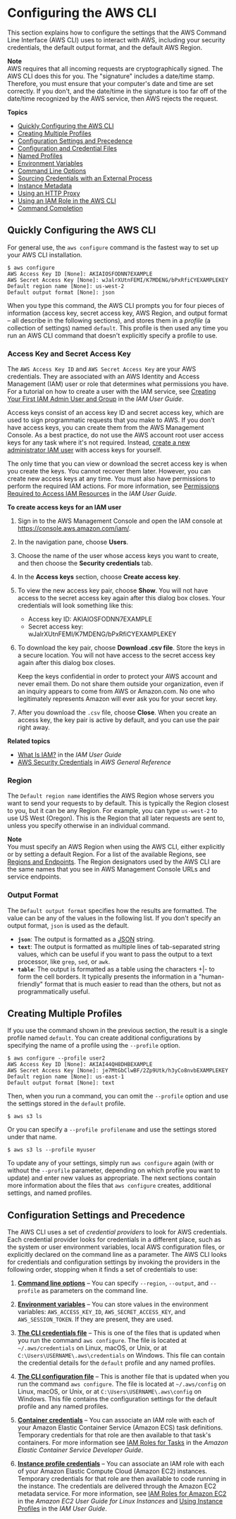 # Configuring the AWS CLI<a name="cli-chap-configure"></a>

This section explains how to configure the settings that the AWS Command Line Interface \(AWS CLI\) uses to interact with AWS, including your security credentials, the default output format, and the default AWS Region\.

**Note**  
AWS requires that all incoming requests are cryptographically signed\. The AWS CLI does this for you\. The "signature" includes a date/time stamp\. Therefore, you must ensure that your computer's date and time are set correctly\. If you don't, and the date/time in the signature is too far off of the date/time recognized by the AWS service, then AWS rejects the request\.

**Topics**
+ [Quickly Configuring the AWS CLI](#cli-quick-configuration)
+ [Creating Multiple Profiles](#cli-quick-configuration-multi-profiles)
+ [Configuration Settings and Precedence](#config-settings-and-precedence)
+ [Configuration and Credential Files](cli-configure-files.md)
+ [Named Profiles](cli-configure-profiles.md)
+ [Environment Variables](cli-configure-envvars.md)
+ [Command Line Options](cli-configure-options.md)
+ [Sourcing Credentials with an External Process](cli-configure-sourcing-external.md)
+ [Instance Metadata](cli-configure-metadata.md)
+ [Using an HTTP Proxy](cli-configure-proxy.md)
+ [Using an IAM Role in the AWS CLI](cli-configure-role.md)
+ [Command Completion](cli-configure-completion.md)

## Quickly Configuring the AWS CLI<a name="cli-quick-configuration"></a>

 For general use, the `aws configure` command is the fastest way to set up your AWS CLI installation\.

```
$ aws configure
AWS Access Key ID [None]: AKIAIOSFODNN7EXAMPLE
AWS Secret Access Key [None]: wJalrXUtnFEMI/K7MDENG/bPxRfiCYEXAMPLEKEY
Default region name [None]: us-west-2
Default output format [None]: json
```

When you type this command, the AWS CLI prompts you for four pieces of information \(access key, secret access key, AWS Region, and output format – all describe in the following sections\), and stores them in a *profile* \(a collection of settings\) named `default`\. This profile is then used any time you run an AWS CLI command that doesn't explicitly specify a profile to use\.

### Access Key and Secret Access Key<a name="cli-quick-configuration-creds"></a>

The `AWS Access Key ID` and `AWS Secret Access Key` are your AWS credentials\. They are associated with an AWS Identity and Access Management \(IAM\) user or role that determines what permissions you have\. For a tutorial on how to create a user with the IAM service, see [Creating Your First IAM Admin User and Group](https://docs.aws.amazon.com/IAM/latest/UserGuide/getting-started_create-admin-group.html) in the *IAM User Guide*\.

Access keys consist of an access key ID and secret access key, which are used to sign programmatic requests that you make to AWS\. If you don't have access keys, you can create them from the AWS Management Console\. As a best practice, do not use the AWS account root user access keys for any task where it's not required\. Instead, [create a new administrator IAM user](https://docs.aws.amazon.com/IAM/latest/UserGuide/getting-started_create-admin-group.html) with access keys for yourself\.

The only time that you can view or download the secret access key is when you create the keys\. You cannot recover them later\. However, you can create new access keys at any time\. You must also have permissions to perform the required IAM actions\. For more information, see [Permissions Required to Access IAM Resources](https://docs.aws.amazon.com/IAM/latest/UserGuide/access_permissions-required.html) in the *IAM User Guide*\.

**To create access keys for an IAM user**

1. Sign in to the AWS Management Console and open the IAM console at [https://console\.aws\.amazon\.com/iam/](https://console.aws.amazon.com/iam/)\.

1. In the navigation pane, choose **Users**\.

1. Choose the name of the user whose access keys you want to create, and then choose the **Security credentials** tab\.

1. In the **Access keys** section, choose **Create access key**\.

1. To view the new access key pair, choose **Show**\. You will not have access to the secret access key again after this dialog box closes\. Your credentials will look something like this:
   + Access key ID: AKIAIOSFODNN7EXAMPLE
   + Secret access key: wJalrXUtnFEMI/K7MDENG/bPxRfiCYEXAMPLEKEY

1. To download the key pair, choose **Download \.csv file**\. Store the keys in a secure location\. You will not have access to the secret access key again after this dialog box closes\.

   Keep the keys confidential in order to protect your AWS account and never email them\. Do not share them outside your organization, even if an inquiry appears to come from AWS or Amazon\.com\. No one who legitimately represents Amazon will ever ask you for your secret key\.

1. After you download the `.csv` file, choose **Close**\. When you create an access key, the key pair is active by default, and you can use the pair right away\.

**Related topics**
+ [What Is IAM?](https://docs.aws.amazon.com/IAM/latest/UserGuide/introduction.html) in the *IAM User Guide*
+ [AWS Security Credentials](https://docs.aws.amazon.com/general/latest/gr/aws-security-credentials.html) in *AWS General Reference* 

### Region<a name="cli-quick-configuration-region"></a>

The `Default region name` identifies the AWS Region whose servers you want to send your requests to by default\. This is typically the Region closest to you, but it can be any Region\. For example, you can type `us-west-2` to use US West \(Oregon\)\. This is the Region that all later requests are sent to, unless you specify otherwise in an individual command\.

**Note**  
You must specify an AWS Region when using the AWS CLI, either explicitly or by setting a default Region\. For a list of the available Regions, see [Regions and Endpoints](https://docs.aws.amazon.com/general/latest/gr/rande.html)\. The Region designators used by the AWS CLI are the same names that you see in AWS Management Console URLs and service endpoints\.

### Output Format<a name="cli-quick-configuration-format"></a>

The `Default output format` specifies how the results are formatted\. The value can be any of the values in the following list\. If you don't specify an output format, `json` is used as the default\.
+ **`json`**: The output is formatted as a [JSON](https://json.org/) string\.
+ **`text`**: The output is formatted as multiple lines of tab\-separated string values, which can be useful if you want to pass the output to a text processor, like `grep`, `sed`, or `awk`\.
+ **`table`**: The output is formatted as a table using the characters \+\|\- to form the cell borders\. It typically presents the information in a "human\-friendly" format that is much easier to read than the others, but not as programmatically useful\.

## Creating Multiple Profiles<a name="cli-quick-configuration-multi-profiles"></a>

If you use the command shown in the previous section, the result is a single profile named `default`\. You can create additional configurations by specifying the name of a profile using the `--profile` option\.

```
$ aws configure --profile user2
AWS Access Key ID [None]: AKIAI44QH8DHBEXAMPLE
AWS Secret Access Key [None]: je7MtGbClwBF/2Zp9Utk/h3yCo8nvbEXAMPLEKEY
Default region name [None]: us-east-1
Default output format [None]: text
```

Then, when you run a command, you can omit the `--profile` option and use the settings stored in the `default` profile\.

```
$ aws s3 ls
```

Or you can specify a `--profile profilename` and use the settings stored under that name\.

```
$ aws s3 ls --profile myuser
```

To update any of your settings, simply run `aws configure` again \(with or without the `--profile` parameter, depending on which profile you want to update\) and enter new values as appropriate\. The next sections contain more information about the files that `aws configure` creates, additional settings, and named profiles\.

## Configuration Settings and Precedence<a name="config-settings-and-precedence"></a>

The AWS CLI uses a set of *credential providers* to look for AWS credentials\. Each credential provider looks for credentials in a different place, such as the system or user environment variables, local AWS configuration files, or explicitly declared on the command line as a parameter\. The AWS CLI looks for credentials and configuration settings by invoking the providers in the following order, stopping when it finds a set of credentials to use:

1. **[Command line options](cli-configure-options.md)** – You can specify `--region`, `--output`, and `--profile` as parameters on the command line\.

1. **[Environment variables](cli-configure-envvars.md)** – You can store values in the environment variables: `AWS_ACCESS_KEY_ID`, `AWS_SECRET_ACCESS_KEY`, and `AWS_SESSION_TOKEN`\. If they are present, they are used\.

1. **[The CLI credentials file](cli-configure-files.md)** – This is one of the files that is updated when you run the command `aws configure`\. The file is located at `~/.aws/credentials` on Linux, macOS, or Unix, or at `C:\Users\USERNAME\.aws\credentials` on Windows\. This file can contain the credential details for the `default` profile and any named profiles\.

1. **[The CLI configuration file](cli-configure-files.md)** – This is another file that is updated when you run the command `aws configure`\. The file is located at `~/.aws/config` on Linux, macOS, or Unix, or at `C:\Users\USERNAME\.aws\config` on Windows\. This file contains the configuration settings for the default profile and any named profiles\. 

1. **[Container credentials](https://docs.aws.amazon.com/AmazonECS/latest/developerguide/task-iam-roles.html)** – You can associate an IAM role with each of your Amazon Elastic Container Service \(Amazon ECS\) task definitions\. Temporary credentials for that role are then available to that task's containers\. For more information see [IAM Roles for Tasks](https://docs.aws.amazon.com/AmazonECS/latest/developerguide/task-iam-roles.html) in the *Amazon Elastic Container Service Developer Guide*\.

1. **[Instance profile credentials](https://docs.aws.amazon.com/AWSEC2/latest/UserGuide/iam-roles-for-amazon-ec2.html)** – You can associate an IAM role with each of your Amazon Elastic Compute Cloud \(Amazon EC2\) instances\. Temporary credentials for that role are then available to code running in the instance\. The credentials are delivered through the Amazon EC2 metadata service\. For more information, see [IAM Roles for Amazon EC2](https://docs.aws.amazon.com/AWSEC2/latest/UserGuide/iam-roles-for-amazon-ec2.html) in the *Amazon EC2 User Guide for Linux Instances* and [Using Instance Profiles](https://docs.aws.amazon.com/IAM/latest/UserGuide/id_roles_use_switch-role-ec2_instance-profiles.html) in the *IAM User Guide*\.
